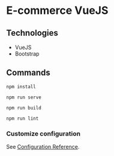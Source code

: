 # E-commerce VueJS

## Technologies

- VueJS
- Bootstrap

## Commands

```
npm install
```

```
npm run serve
```

```
npm run build
```

```
npm run lint
```

### Customize configuration

See [Configuration Reference](https://cli.vuejs.org/config/).
